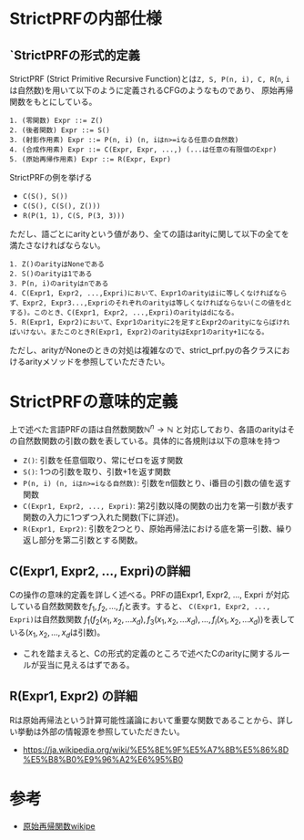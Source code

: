 # StrictPRFの内部仕様

## `StrictPRFの形式的定義

StrictPRF (Strict Primitive Recursive Function)とは`Z, S, P(n, i), C, R`(`n`, `i`は自然数)を用いて以下のように定義されるCFGのようなものであり、
原始再帰関数をもとにしている。

```
1. (零関数) Expr ::= Z()
2. (後者関数) Expr ::= S()
3. (射影作用素) Expr ::= P(n, i) (n, iはn>=iなる任意の自然数)
4. (合成作用素) Expr ::= C(Expr, Expr, ...,) (...は任意の有限個のExpr)
5. (原始再帰作用素) Expr ::= R(Expr, Expr)
```
StrictPRFの例を挙げる

- `C(S(), S())`
- `C(S(), C(S(), Z()))`
- `R(P(1, 1), C(S, P(3, 3)))`


ただし、語ごとにarityという値があり、全ての語はarityに関して以下の全てを満たさなければならない。

```
1. Z()のarityはNoneである
2. S()のarityは1である
3. P(n, i)のarityはnである
4. C(Expr1, Expr2, ...,Expri)において、Expr1のarityはiに等しくなければならず、Expr2, Expr3...,Expriのそれぞれのarityは等しくなければならない(この値をdとする)。このとき、C(Expr1, Expr2, ...,Expri)のarityはdになる。
5. R(Expr1, Expr2)において、Expr1のarityに2を足すとExpr2のarityにならばければいけない。またこのときR(Expr1, Expr2)のarityはExpr1のarity+1になる。
```

ただし、arityがNoneのときの対処は複雑なので、strict_prf.pyの各クラスにおけるarityメソッドを参照していただきたい。

# StrictPRFの意味的定義

上で述べた言語PRFの語は自然数関数$\mathbb{N}^n \to \mathbb{N}$ と対応しており、各語のarityはその自然数関数の引数の数を表している。具体的に各規則は以下の意味を持つ
- `Z()`: 引数を任意個取り、常にゼロを返す関数
- `S()`: 1つの引数を取り、引数+1を返す関数
- `P(n, i) (n, iはn>=iなる自然数)`: 引数をn個数とり、i番目の引数の値を返す関数
- `C(Expr1, Expr2, ..., Expri)`: 第2引数以降の関数の出力を第一引数が表す関数の入力に1つずつ入れた関数(下に詳述)。
- `R(Expr1, Expr2)`: 引数を2つとり、原始再帰法における底を第一引数、繰り返し部分を第二引数とする関数。

## C(Expr1, Expr2, ..., Expri)の詳細
Cの操作の意味的定義を詳しく述べる。PRFの語Expr1, Expr2, ..., Expri が対応している自然数関数を$f_1, f_2, ..., f_i$と表す。すると、
`C(Expr1, Expr2, ..., Expri)`は自然数関数 $f_1(f_2(x_1, x_2, ...x_d), f_3(x_1, x_2, ...x_d), ...,f_i(x_1, x_2, ...x_d))$を表している($x_1, x_2, ...,x_d$は引数)。
- これを踏まえると、Cの形式的定義のところで述べたCのarityに関するルールが妥当に見えるはずである。

## R(Expr1, Expr2) の詳細

Rは原始再帰法という計算可能性議論において重要な関数であることから、詳しい挙動は外部の情報源を参照していただきたい。
- https://ja.wikipedia.org/wiki/%E5%8E%9F%E5%A7%8B%E5%86%8D%E5%B8%B0%E9%96%A2%E6%95%B0



# 参考
- [原始再帰関数wikipe](https://ja.wikipedia.org/wiki/%E5%8E%9F%E5%A7%8B%E5%86%8D%E5%B8%B0%E9%96%A2%E6%95%B0)



